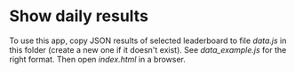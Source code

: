 # Show daily results

To use this app, copy JSON results of selected leaderboard to file *data.js* in this folder (create a new one if it doesn't exist). See *data_example.js* for the right format. Then open *index.html* in a browser.
